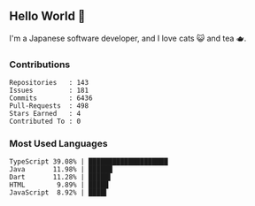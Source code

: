 ## Hello World 👋

I'm a Japanese software developer, and I love cats 😺 and tea 🫖.

### Contributions

    Repositories   : 143
    Issues         : 181
    Commits        : 6436
    Pull-Requests  : 498
    Stars Earned   : 4
    Contributed To : 0

### Most Used Languages

    TypeScript 39.08% | ████████████████████
    Java       11.98% | ██████
    Dart       11.28% | █████▌
    HTML        9.89% | █████
    JavaScript  8.92% | ████▌
